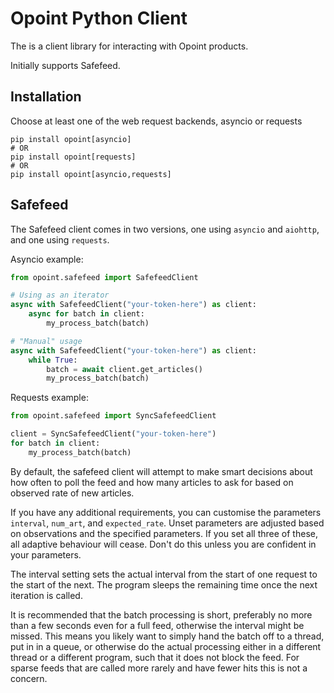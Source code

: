 # Opoint Python Client

The is a client library for interacting with Opoint products.

Initially supports Safefeed.

## Installation

Choose at least one of the web request backends, asyncio or requests

```
pip install opoint[asyncio]
# OR
pip install opoint[requests]
# OR
pip install opoint[asyncio,requests]
```

## Safefeed

The Safefeed client comes in two versions, one using `asyncio` and `aiohttp`, and one using `requests`.

Asyncio example:

```python
from opoint.safefeed import SafefeedClient

# Using as an iterator
async with SafefeedClient("your-token-here") as client:
    async for batch in client:
        my_process_batch(batch)

# "Manual" usage
async with SafefeedClient("your-token-here") as client:
    while True:
        batch = await client.get_articles()
        my_process_batch(batch)

```

Requests example:
```python
from opoint.safefeed import SyncSafefeedClient

client = SyncSafefeedClient("your-token-here")
for batch in client:
    my_process_batch(batch)
```

By default, the safefeed client will attempt to make smart decisions about how often to poll the feed and how many articles to ask for based on observed rate of new articles.

If you have any additional requirements, you can customise the parameters `interval`, `num_art`, and `expected_rate`. Unset parameters are adjusted based on observations and the specified parameters. If you set all three of these, all adaptive behaviour will cease. Don't do this unless you are confident in your parameters.

The interval setting sets the actual interval from the start of one request to the start of the next. The program sleeps the remaining time once the next iteration is called.

It is recommended that the batch processing is short, preferably no more than a few seconds even for a full feed, otherwise the interval might be missed. This means you likely want to simply hand the batch off to a thread, put in in a queue, or otherwise do the actual processing either in a different thread or a different program, such that it does not block the feed. For sparse feeds that are called more rarely and have fewer hits this is not a concern.


